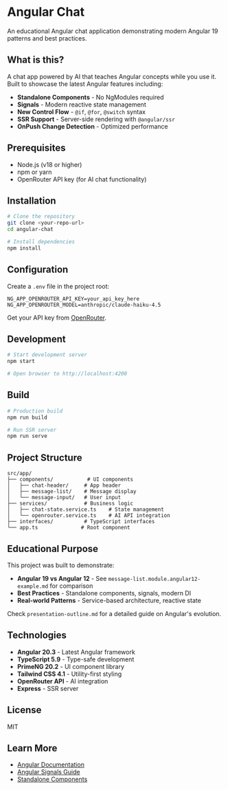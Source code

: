 # Angular Chat

An educational Angular chat application demonstrating modern Angular 19 patterns and best practices.

## What is this?

A chat app powered by AI that teaches Angular concepts while you use it. Built to showcase the latest Angular features including:

- **Standalone Components** - No NgModules required
- **Signals** - Modern reactive state management
- **New Control Flow** - `@if`, `@for`, `@switch` syntax
- **SSR Support** - Server-side rendering with `@angular/ssr`
- **OnPush Change Detection** - Optimized performance

## Prerequisites

- Node.js (v18 or higher)
- npm or yarn
- OpenRouter API key (for AI chat functionality)

## Installation

```bash
# Clone the repository
git clone <your-repo-url>
cd angular-chat

# Install dependencies
npm install
```

## Configuration

Create a `.env` file in the project root:

```env
NG_APP_OPENROUTER_API_KEY=your_api_key_here
NG_APP_OPENROUTER_MODEL=anthropic/claude-haiku-4.5
```

Get your API key from [OpenRouter](https://openrouter.ai/).

## Development

```bash
# Start development server
npm start

# Open browser to http://localhost:4200
```

## Build

```bash
# Production build
npm run build

# Run SSR server
npm run serve
```

## Project Structure

```
src/app/
├── components/           # UI components
│   ├── chat-header/     # App header
│   ├── message-list/    # Message display
│   └── message-input/   # User input
├── services/            # Business logic
│   ├── chat-state.service.ts    # State management
│   └── openrouter.service.ts    # AI API integration
├── interfaces/          # TypeScript interfaces
└── app.ts              # Root component
```

## Educational Purpose

This project was built to demonstrate:

- **Angular 19 vs Angular 12** - See `message-list.module.angular12-example.md` for comparison
- **Best Practices** - Standalone components, signals, modern DI
- **Real-world Patterns** - Service-based architecture, reactive state

Check `presentation-outline.md` for a detailed guide on Angular's evolution.

## Technologies

- **Angular 20.3** - Latest Angular framework
- **TypeScript 5.9** - Type-safe development
- **PrimeNG 20.2** - UI component library
- **Tailwind CSS 4.1** - Utility-first styling
- **OpenRouter API** - AI integration
- **Express** - SSR server

## License

MIT

## Learn More

- [Angular Documentation](https://angular.dev)
- [Angular Signals Guide](https://angular.dev/guide/signals)
- [Standalone Components](https://angular.dev/guide/components/importing)
